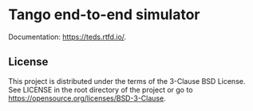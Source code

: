 Tango end-to-end simulator
==========================

Documentation: https://teds.rtfd.io/.

License
-------

This project is distributed under the terms of the 3-Clause BSD License. See LICENSE in the root directory of the project or go to https://opensource.org/licenses/BSD-3-Clause.
